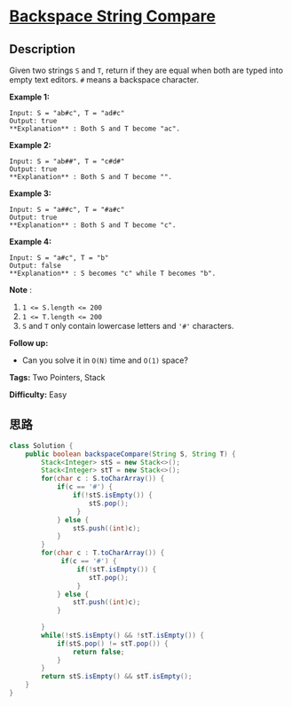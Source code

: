 # [Backspace String Compare][title]

## Description

Given two strings `S` and `T`, return if they are equal when both are typed
into empty text editors. `#` means a backspace character.

**Example 1:**
            Input: S = "ab#c", T = "ad#c"    Output: true    **Explanation** : Both S and T become "ac".    

**Example 2:**
            Input: S = "ab##", T = "c#d#"    Output: true    **Explanation** : Both S and T become "".    

**Example 3:**
            Input: S = "a##c", T = "#a#c"    Output: true    **Explanation** : Both S and T become "c".    

**Example 4:**
            Input: S = "a#c", T = "b"    Output: false    **Explanation** : S becomes "c" while T becomes "b".    

**Note** :

  1. `1 <= S.length <= 200`
  2. `1 <= T.length <= 200`
  3. `S` and `T` only contain lowercase letters and `'#'` characters.

**Follow up:**

  * Can you solve it in `O(N)` time and `O(1)` space?


**Tags:** Two Pointers, Stack

**Difficulty:** Easy

## 思路

``` java
class Solution {
    public boolean backspaceCompare(String S, String T) {
        Stack<Integer> stS = new Stack<>();
        Stack<Integer> stT = new Stack<>();
        for(char c : S.toCharArray()) {
            if(c == '#') {
                if(!stS.isEmpty()) {
                    stS.pop();
                 }
            } else {                             
                stS.push((int)c);
            }
        }
        for(char c : T.toCharArray()) {
             if(c == '#') {
                 if(!stT.isEmpty()) {
                    stT.pop();
                 }
            } else {                             
                stT.push((int)c);
            }
            
        }
        while(!stS.isEmpty() && !stT.isEmpty()) {
            if(stS.pop() != stT.pop()) {
                return false;
            }
        }
        return stS.isEmpty() && stT.isEmpty();
    }
}
```

[title]: https://leetcode.com/problems/backspace-string-compare
